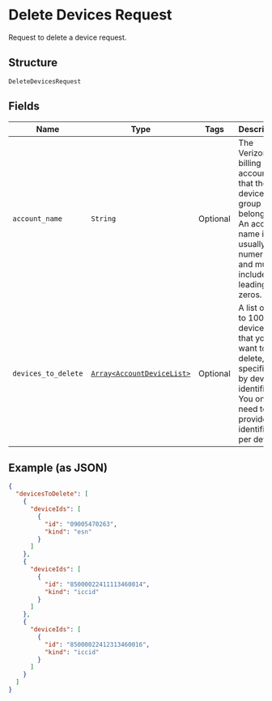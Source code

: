 
# Delete Devices Request

Request to delete a device request.

## Structure

`DeleteDevicesRequest`

## Fields

| Name | Type | Tags | Description |
|  --- | --- | --- | --- |
| `account_name` | `String` | Optional | The Verizon billing account that the device group belongs to. An account name is usually numeric, and must include any leading zeros. |
| `devices_to_delete` | [`Array<AccountDeviceList>`](../../doc/models/account-device-list.md) | Optional | A list of up to 100 devices that you want to delete, specified by device identifier. You only need to provide one identifier per device. |

## Example (as JSON)

```json
{
  "devicesToDelete": [
    {
      "deviceIds": [
        {
          "id": "09005470263",
          "kind": "esn"
        }
      ]
    },
    {
      "deviceIds": [
        {
          "id": "85000022411113460014",
          "kind": "iccid"
        }
      ]
    },
    {
      "deviceIds": [
        {
          "id": "85000022412313460016",
          "kind": "iccid"
        }
      ]
    }
  ]
}
```


